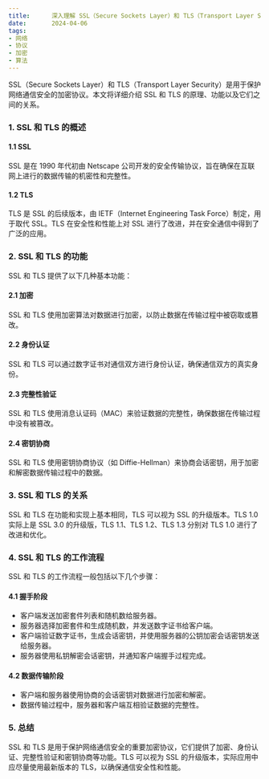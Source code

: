 ```yaml
---
title:      深入理解 SSL（Secure Sockets Layer）和 TLS（Transport Layer Security）
date:       2024-04-06
tags:
- 网络
- 协议
- 加密
- 算法
--- 
```


SSL（Secure Sockets Layer）和 TLS（Transport Layer Security）是用于保护网络通信安全的加密协议。本文将详细介绍 SSL 和 TLS 的原理、功能以及它们之间的关系。

### 1. SSL 和 TLS 的概述

#### 1.1 SSL

SSL 是在 1990 年代初由 Netscape 公司开发的安全传输协议，旨在确保在互联网上进行的数据传输的机密性和完整性。

#### 1.2 TLS

TLS 是 SSL 的后续版本，由 IETF（Internet Engineering Task Force）制定，用于取代 SSL。TLS 在安全性和性能上对 SSL 进行了改进，并在安全通信中得到了广泛的应用。

### 2. SSL 和 TLS 的功能

SSL 和 TLS 提供了以下几种基本功能：

#### 2.1 加密

SSL 和 TLS 使用加密算法对数据进行加密，以防止数据在传输过程中被窃取或篡改。

#### 2.2 身份认证

SSL 和 TLS 可以通过数字证书对通信双方进行身份认证，确保通信双方的真实身份。

#### 2.3 完整性验证

SSL 和 TLS 使用消息认证码（MAC）来验证数据的完整性，确保数据在传输过程中没有被篡改。

#### 2.4 密钥协商

SSL 和 TLS 使用密钥协商协议（如 Diffie-Hellman）来协商会话密钥，用于加密和解密数据传输过程中的数据。

### 3. SSL 和 TLS 的关系

SSL 和 TLS 在功能和实现上基本相同，TLS 可以视为 SSL 的升级版本。TLS 1.0 实际上是 SSL 3.0 的升级版，TLS 1.1、TLS 1.2、TLS 1.3 分别对 TLS 1.0 进行了改进和优化。

### 4. SSL 和 TLS 的工作流程

SSL 和 TLS 的工作流程一般包括以下几个步骤：

#### 4.1 握手阶段

- 客户端发送加密套件列表和随机数给服务器。
- 服务器选择加密套件和生成随机数，并发送数字证书给客户端。
- 客户端验证数字证书，生成会话密钥，并使用服务器的公钥加密会话密钥发送给服务器。
- 服务器使用私钥解密会话密钥，并通知客户端握手过程完成。

#### 4.2 数据传输阶段

- 客户端和服务器使用协商的会话密钥对数据进行加密和解密。
- 数据传输过程中，服务器和客户端互相验证数据的完整性。

### 5. 总结

SSL 和 TLS 是用于保护网络通信安全的重要加密协议，它们提供了加密、身份认证、完整性验证和密钥协商等功能。TLS 可以视为 SSL 的升级版本，实际应用中应尽量使用最新版本的 TLS，以确保通信安全性和性能。